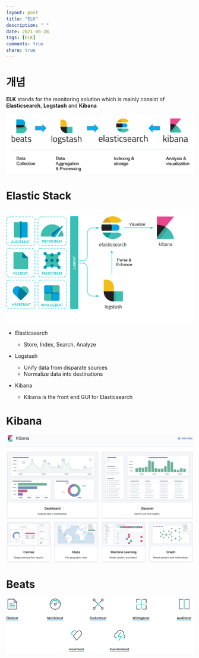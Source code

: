 ```yaml
---
layout: post
title: "ELK"
description: " "
date: 2021-06-28
tags: [ELK]
comments: true
share: true
---
```


개념
=====

**ELK** stands for the monitoring solution which is mainly consist of **Elasticsearch**, **Logstash** and **Kibana**

<img title="ELK" src="./images/elk/blek.png" alt="ELK" width="600px">


Elastic Stack
=====

 <img title="ELK" src="./images/elk/elk_overview.png" alt="ELK" width="600px">

 - Elasticsearch
   - Store, Index, Search, Analyze

 - Logstash
   - Unify data from disparate sources
   - Normalize data into destinations

 - Kibana
   - Kibana is the front end GUI for Elasticsearch


Kibana
=====

 <img title="ELK" src="./images/elk/kibana.png" alt="ELK" width="800px">


Beats
=====

 <img title="ELK" src="./images/elk/beats_overview.png" alt="ELK" width="600px">
